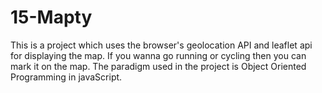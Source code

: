 # 15-Mapty

This is a project which uses the browser's geolocation API and leaflet api for displaying the map. If you wanna go running or cycling then you can mark it on the map.
The paradigm used in the project is Object Oriented Programming in javaScript.
